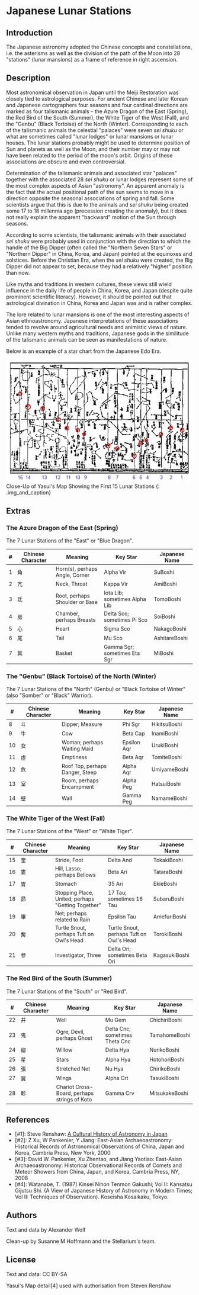 # Japanese Lunar Stations

## Introduction

The Japanese astronomy adopted the Chinese concepts and constellations, i.e.
the asterisms as well as the division of the path of the Moon into 28
"stations" (lunar mansions) as a frame of reference in right ascension.

## Description

Most astronomical observation in Japan until the Meiji Restoration was closely
tied to astrological purposes. For ancient Chinese and later Korean and
Japanese cartographers four seasons and four cardinal directions are marked as
four talismanic animals - the Azure Dragon of the East (Spring), the Red Bird
of the South (Summer), the White Tiger of the West (Fall), and the "Genbu"
(Black Tortoise) of the North (Winter). Corresponding to each of the talismanic
animals the celestial "palaces" were seven _sei shuku_ or what are sometimes
called "lunar lodges" or lunar mansions or lunar houses. The lunar stations
probably might be used to determine position of Sun and planets as well as the
Moon, and their number may or may not have been related to the period of the
moon's orbit. Origins of these associations are obscure and even controversial.

Determination of the talismanic animals and associated star "palaces" together
with the associated 28 _sei shuku_ or lunar lodges represent some of the most
complex aspects of Asian "astronomy". An apparent anomaly is the fact that the
actual positional path of the sun seems to move in a direction opposite the
seasonal associations of spring and fall. Some scientists argue that this is
due to the animals and _sei shuku_ being created some 17 to 18 millennia ago
(precession creating the anomaly), but it does not really explain the apparent
"backward" motion of the Sun through seasons.

According to some scientists, the talismanic animals with their associated _sei
shuku_ were probably used in conjunction with the direction to which the handle
of the Big Dipper (often called the "Northern Seven Stars" or "Northern Dipper"
in China, Korea, and Japan) pointed at the equinoxes and solstices. Before the
Christian Era, when the _sei shuku_ were created, the Big Dipper did not appear
to set, because they had a relatively "higher" position than now.

Like myths and traditions in western cultures, these views still wield
influence in the daily life of people in China, Korea, and Japan (despite quite
prominent scientific literacy). However, it should be pointed out that
astrological divination in China, Korea and Japan was and is rather complex.

The lore related to lunar mansions is one of the most interesting aspects of
Asian ethnoastronomy. Japanese interpretations of these associations tended to
revolve around agricultural needs and animistic views of nature. Unlike many
western myths and traditions, Japanese gods in the similitude of the talismanic
animals can be seen as manifestations of nature.

Below is an example of a star chart from the Japanese Edo Era.

![](chart.webp)
Close-Up of Yasui's Map Showing the First 15 Lunar Stations
{: .img_and_caption}

## Extras

### The Azure Dragon of the East (Spring)

The 7 Lunar Stations of the "East" or "Blue Dragon".

| # | Chinese Character | Meaning | Key Star | Japanese Name |
|---|-------------------|---------|----------|---------------|
| 1 | 角 | Horn(s), perhaps Angle, Corner | Alpha Vir | SuBoshi |
| 2 | 亢 | Neck, Throat | Kappa Vir | AmiBoshi |
| 3 | 氐 | Root, perhaps Shoulder or Base | Iota Lib; sometimes Alpha Lib | TomoBoshi |
| 4 | 房 | Chamber, perhaps Breasts | Delta Sco; sometimes Pi Sco | SoiBoshi |
| 5 | 心 | Heart | Sigma Sco | NakagoBoshi |
| 6 | 尾 | Tail | Mu Sco | AshitareBoshi |
| 7 | 箕 | Basket | Gamma Sgr; sometimes Eta Sgr | MiBoshi |


### The "Genbu" (Black Tortoise) of the North (Winter)

The 7 Lunar Stations of the "North" (Genbu) or "Black Tortoise of Winter" (also "Somber" or "Black" Warrior).

| # | Chinese Character | Meaning | Key Star | Japanese Name |
|---|----------------|-------------------|-----------|---------|
| 8 | 斗 | Dipper; Measure | Phi Sgr | HikitsuBoshi |
| 9 | 牛 | Cow | Beta Cap | InamiBoshi |
| 10 | 女 | Woman; perhaps Waiting Maid | Epsilon Aqr | UrukiBoshi |
| 11 | 虛 | Emptiness | Beta Aqr | TomiteBoshi |
| 12 | 危 | Roof Top, perhaps Danger, Steep | Alpha Aqr | UmiyameBoshi |
| 13 | 室 | Room, perhaps Encampment | Alpha Peg | HatsuiBoshi |
| 14 | 壁 | Wall | Gamma Peg | NamameBoshi |


### The White Tiger of the West (Fall)

The 7 Lunar Stations of the "West" or "White Tiger".

| # | Chinese Character | Meaning | Key Star | Japanese Name |
|---|----------------|-------------------------|-----------|---------|
| 15 | 奎 | Stride, Foot | Delta And | TokakiBoshi |
| 16 | 婁 | Hill, Lasso; perhaps Bellows | Beta Ari | TataraBoshi |
| 17 | 胃 | Stomach | 35 Ari | EkieBoshi |
| 18 | 昴 | Stopping Place, United; perhaps "Getting Together" | 17 Tau; sometimes 16 Tau | SubaruBoshi |
| 19 | 畢 | Net; perhaps related to Rain | Epsilon Tau | AmefuriBoshi |
| 20 | 觜 | Turtle Snout, perhaps Tuft on Owl's Head | Turtle Snout, perhaps Tuft on Owl's Head | TorokiBoshi |
| 21 | 参 | Investigator, Three | Delta Ori; sometimes Beta Ori | KagasukiBoshi |

### The Red Bird of the South (Summer)

The 7 Lunar Stations of the "South" or "Red Bird".

| # | Chinese Character | Meaning | Key Star | Japanese Name |
|---|----------------|----------------|-----------|---------|
| 22 | 井 | Well | Mu Gem | ChichiriBoshi |
| 23 | 鬼 | Ogre, Devil, perhaps Ghost | Delta Cnc; sometimes Theta Cnc | TamahomeBoshi |
| 24 | 柳 | Willow | Delta Hya | NurikoBoshi |
| 25 | 星 | Stars | Alpha Hya | HotohoriBoshi |
| 26 | 張 | Stretched Net | Nu Hya | ChirikoBoshi |
| 27 | 翼 | Wings | Alpha Crt | TasukiBoshi |
| 28 | 軫 | Chariot Cross-Board, perhaps strings of Koto | Gamma Crv | MitsukakeBoshi |

## References

 - [#1]: Steve Renshaw: [A Cultural History of Astronomy in Japan](http://www.academia.edu/5293593/A_Cultural_History_of_Astronomy_in_Japan)
 - [#2]: Z Xu, W Pankenier, Y Jiang: East-Asian Archaeoastronomy: Historical Records of Astronomical Observations of China, Japan and Korea, Cambria Press, New York,  2000
 - [#3]: David W. Pankenier, Xu Zhentao, and Jiang Yaotiao: East-Asian Archaeoastronomy: Historical Observational Records of Comets and Meteor Showers from China, Japan, and Korea, Cambria Press, NY, 2008
 - [#4]: Watanabe, T. (1987) Kinsei Nihon Tenmon Gakushi; Vol II: Kansatsu Gijutsu Shi. (A View of Japanese History of Astronomy in Modern Times; Vol II: Techniques of Observation). Koseisha Kosaikaku, Tokyo.

## Authors

Text and data by Alexander Wolf

Clean-up by Susanne M Hoffmann and the Stellarium's team.

## License

Text and data: CC BY-SA

Yasui's Map detail[4] used with authorisation from Steven Renshaw
